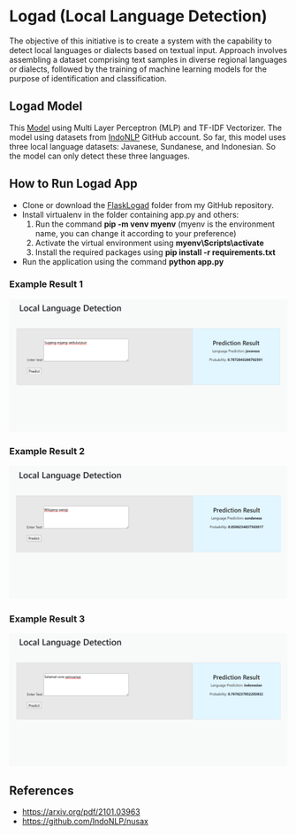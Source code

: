 # Logad (Local Language Detection)
The objective of this initiative is to create a system with the capability to detect local languages or dialects based on textual input. Approach involves assembling a dataset comprising text samples in diverse regional languages or dialects, followed by the training of machine learning models for the purpose of identification and classification.

## Logad Model
This [Model](/ipynbFile) using Multi Layer Perceptron (MLP) and TF-IDF Vectorizer. The model using datasets from [IndoNLP](https://github.com/IndoNLP/nusax) GitHub account. So far, this model uses three local language datasets: Javanese, Sundanese, and Indonesian. So the model can only detect these three languages.

## How to Run Logad App
- Clone or download the [FlaskLogad](/FlaskLogad) folder from my GitHub repository.
- Install virtualenv in the folder containing app.py and others:
    1. Run the command **pip -m venv myenv** (myenv is the environment name, you can change it according to your preference)
    2. Activate the virtual environment using **myenv\Scripts\activate**
    3. Install the required packages using **pip install -r requirements.txt**
- Run the application using the command **python app.py**

### Example Result 1
![Web Interface](screenshot/example_result1.PNG)

### Example Result 2
![Web Interface](screenshot/example_result2.PNG)

### Example Result 3
![Web Interface](screenshot/example_result3.PNG)

## References
- https://arxiv.org/pdf/2101.03963
- https://github.com/IndoNLP/nusax